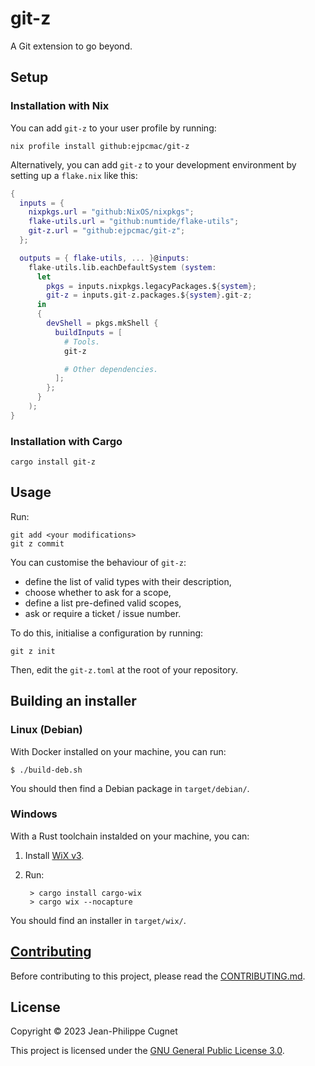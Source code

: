 # git-z

A Git extension to go beyond.

## Setup

### Installation with Nix

You can add `git-z` to your user profile by running:

    nix profile install github:ejpcmac/git-z

Alternatively, you can add `git-z` to your development environment by setting
up a `flake.nix` like this:

```nix
{
  inputs = {
    nixpkgs.url = "github:NixOS/nixpkgs";
    flake-utils.url = "github:numtide/flake-utils";
    git-z.url = "github:ejpcmac/git-z";
  };

  outputs = { flake-utils, ... }@inputs:
    flake-utils.lib.eachDefaultSystem (system:
      let
        pkgs = inputs.nixpkgs.legacyPackages.${system};
        git-z = inputs.git-z.packages.${system}.git-z;
      in
      {
        devShell = pkgs.mkShell {
          buildInputs = [
            # Tools.
            git-z

            # Other dependencies.
          ];
        };
      }
    );
}
```

### Installation with Cargo

    cargo install git-z

## Usage

Run:

    git add <your modifications>
    git z commit

You can customise the behaviour of `git-z`:

* define the list of valid types with their description,
* choose whether to ask for a scope,
* define a list pre-defined valid scopes,
* ask or require a ticket / issue number.

To do this, initialise a configuration by running:

    git z init

Then, edit the `git-z.toml` at the root of your repository.

## Building an installer

### Linux (Debian)

With Docker installed on your machine, you can run:

    $ ./build-deb.sh

You should then find a Debian package in `target/debian/`.

### Windows

With a Rust toolchain instalded on your machine, you can:

1. Install [WiX v3](https://wixtoolset.org/docs/wix3/).

2. Run:

        > cargo install cargo-wix
        > cargo wix --nocapture

You should find an installer in `target/wix/`.

## [Contributing](CONTRIBUTING.md)

Before contributing to this project, please read the
[CONTRIBUTING.md](CONTRIBUTING.md).

## License

Copyright © 2023 Jean-Philippe Cugnet

This project is licensed under the [GNU General Public License 3.0](LICENSE).
